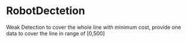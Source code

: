 # RobotDectetion
Weak Detection to cover the whole line with minimum cost, provide one data to cover the line in range of [0,500]
